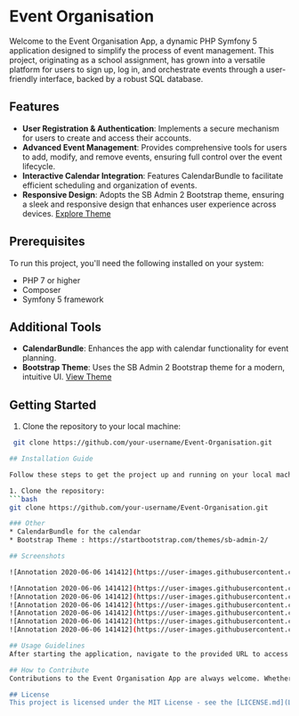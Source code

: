 # Event Organisation

Welcome to the Event Organisation App, a dynamic PHP Symfony 5 application designed to simplify the process of event management. This project, originating as a school assignment, has grown into a versatile platform for users to sign up, log in, and orchestrate events through a user-friendly interface, backed by a robust SQL database.

## Features

- **User Registration & Authentication**: Implements a secure mechanism for users to create and access their accounts.
- **Advanced Event Management**: Provides comprehensive tools for users to add, modify, and remove events, ensuring full control over the event lifecycle.
- **Interactive Calendar Integration**: Features CalendarBundle to facilitate efficient scheduling and organization of events.
- **Responsive Design**: Adopts the SB Admin 2 Bootstrap theme, ensuring a sleek and responsive design that enhances user experience across devices. [Explore Theme](https://startbootstrap.com/themes/sb-admin-2/)

## Prerequisites

To run this project, you'll need the following installed on your system:
- PHP 7 or higher
- Composer
- Symfony 5 framework

## Additional Tools

- **CalendarBundle**: Enhances the app with calendar functionality for event planning.
- **Bootstrap Theme**: Uses the SB Admin 2 Bootstrap theme for a modern, intuitive UI. [View Theme](https://startbootstrap.com/themes/sb-admin-2/)

## Getting Started

1. Clone the repository to your local machine:
```bash
 git clone https://github.com/your-username/Event-Organisation.git

## Installation Guide

Follow these steps to get the project up and running on your local machine:

1. Clone the repository:
```bash
git clone https://github.com/your-username/Event-Organisation.git

### Other
* CalendarBundle for the calendar
* Bootstrap Theme : https://startbootstrap.com/themes/sb-admin-2/

## Screenshots

![Annotation 2020-06-06 141412](https://user-images.githubusercontent.com/17935370/83945257-7a638e80-a801-11ea-84e2-f46f82df0655.png)

![Annotation 2020-06-06 141412](https://user-images.githubusercontent.com/17935370/83945096-3754eb80-a800-11ea-80e2-560b85a88add.png)
![Annotation 2020-06-06 141412](https://user-images.githubusercontent.com/17935370/83945158-ae8a7f80-a800-11ea-8c84-ce285eab499e.png)
![Annotation 2020-06-06 141412](https://user-images.githubusercontent.com/17935370/83945224-32dd0280-a801-11ea-91cc-4f54d5c247bb.png)
![Annotation 2020-06-06 141412](https://user-images.githubusercontent.com/17935370/83945296-a54de280-a801-11ea-9c28-9d54dbd69754.png)
![Annotation 2020-06-06 141412](https://user-images.githubusercontent.com/17935370/83945350-f958c700-a801-11ea-843e-336c4fd7de92.png)
![Annotation 2020-06-06 141412](https://user-images.githubusercontent.com/17935370/83945382-30c77380-a802-11ea-9ef7-0615f86fe02f.png)

## Usage Guidelines
After starting the application, navigate to the provided URL to access the Event Organisation interface. The platform allows for straightforward registration for new users or login for returning users. Once signed in, you can effortlessly manage your events using the intuitive dashboard provided.

## How to Contribute
Contributions to the Event Organisation App are always welcome. Whether you're interested in fixing bugs, adding new features, or improving documentation, please review our contribution guidelines for more information on how to participate.

## License
This project is licensed under the MIT License - see the [LICENSE.md](LICENSE.md) file for details
